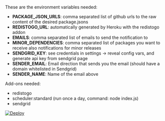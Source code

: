 These are the environment variables needed:

- **PACKAGE_JSON_URLS**: comma separated list of github urls to the raw content of the desired package.jsons
- **REDISTOGO_URL**: automatically generated by Heroku with the redistogo addon
- **EMAILS**: comma separated list of emails to send the notification to
- **MINOR_DEPENDENCIES**: comma separated list of packages you want to receive also notifications for minor releases
- **SENDGRID_KEY**: see credentials in settings -> reveal config vars, and generate api key from sendgrid page
- **SENDER_EMAIL**: Email direction that sends you the email (should have a domain whitelisted in Sendgrid)
- **SENDER_NAME**: Name of the email above

Add-ons needed:

- redistogo
- scheduler:standard (run once a day, command: node index.js)
- sendgrid

[![Deploy](https://www.herokucdn.com/deploy/button.svg)](https://heroku.com/deploy)
